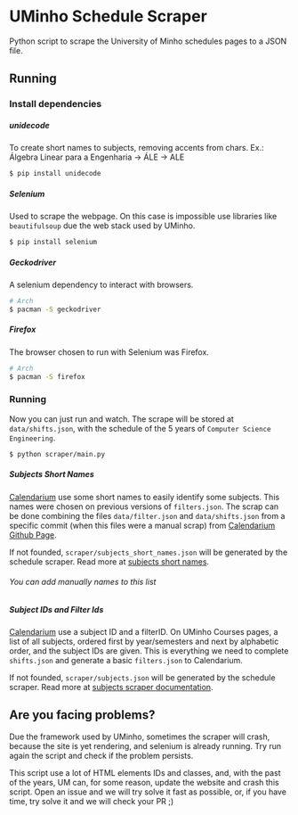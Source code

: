 # UMinho Schedule Scraper 

Python script to scrape the University of Minho schedules pages to a JSON file.

## Running

### Install dependencies

##### unidecode

To create short names to subjects, removing accents from chars.
Ex.: Álgebra Linear para a Engenharia -> ÁLE -> ALE

```bash
$ pip install unidecode
```

##### Selenium

Used to scrape the webpage. On this case is impossible use libraries like `beautifulsoup` due the web stack used by UMinho.

```bash
$ pip install selenium
```

##### Geckodriver

A selenium dependency to interact with browsers.

```bash
# Arch
$ pacman -S geckodriver
```

##### Firefox

The browser chosen to run with Selenium was Firefox.

```bash
# Arch
$ pacman -S firefox
```

### Running

Now you can just run and watch. The scrape will be stored at `data/shifts.json`, with the schedule of the 5 years of `Computer Science Engineering`.

```bash
$ python scraper/main.py
```

##### Subjects Short Names

[Calendarium](https://calendario.cesium.di.uminho.pt/) use some short names to easily identify some subjects. This names were chosen on previous versions of `filters.json`. The scrap can be done combining the files `data/filter.json` and `data/shifts.json` from a specific commit (when this files were a manual scrap) from [Calendarium Github Page](https://github.com/cesium/calendarium).

If not founded, `scraper/subjects_short_names.json` will be generated by the schedule scraper. Read more at [subjects short names](./modules/README.md#subjects_short_names).

###### You can add manually names to this list

##### Subject IDs and Filter Ids

[Calendarium](https://calendario.cesium.di.uminho.pt/) use a subject ID and a filterID. On UMinho Courses pages, a list of all subjects, ordered first by year/semesters and next by alphabetic order, and the subject IDs are given. This is everything we need to complete `shifts.json` and generate a basic `filters.json` to Calendarium.

If not founded, `scraper/subjects.json` will be generated by the schedule scraper. Read more at [subjects scraper documentation](./modules/README.md#subject-id-and-a-filter-id-scraper).


## Are you facing problems?

Due the framework used by UMinho, sometimes the scraper will crash, because the site is yet rendering, and selenium is already running. Try run again the script and check if the problem persists.

This script use a lot of HTML elements IDs and classes, and, with the past of the years, UM can, for some reason, update the website and crash this script. Open an issue and we will try solve it fast as possible, or, if you have time, try solve it and we will check your PR ;)

